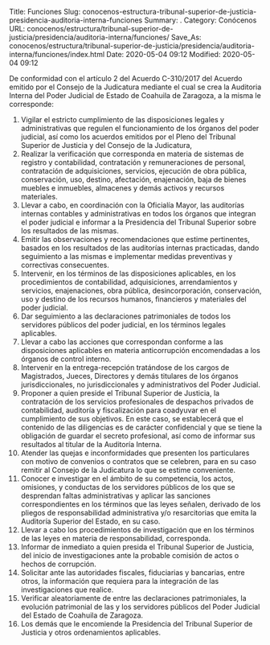 Title: Funciones
Slug: conocenos-estructura-tribunal-superior-de-justicia-presidencia-auditoria-interna-funciones
Summary: .
Category: Conócenos
URL: conocenos/estructura/tribunal-superior-de-justicia/presidencia/auditoria-interna/funciones/
Save_As: conocenos/estructura/tribunal-superior-de-justicia/presidencia/auditoria-interna/funciones/index.html
Date: 2020-05-04 09:12
Modified: 2020-05-04 09:12



De conformidad con el artículo 2 del Acuerdo C-310/2017 del Acuerdo emitido por el Consejo de la Judicatura mediante el cual se crea la Auditoria Interna del Poder Judicial de Estado de Coahuila de Zaragoza, a la misma le corresponde:

1. Vigilar el estricto cumplimiento de las disposiciones legales y administrativas que regulen el funcionamiento de los órganos del poder judicial, así como los acuerdos emitidos por el Pleno del Tribunal Superior de Justicia y del Consejo de la Judicatura,
2. Realizar la verificación que corresponda en materia de sistemas de registro y contabilidad, contratación y remuneraciones de personal, contratación de adquisiciones, servicios, ejecución de obra pública, conservación, uso, destino, afectación, enajenación, baja de bienes muebles e inmuebles, almacenes y demás activos y recursos materiales.
3. Llevar a cabo, en coordinación con la Oficialía Mayor, las auditorías internas contables y administrativas en todos los órganos que integran el poder judicial e informar a la Presidencia del Tribunal Superior sobre los resultados de las mismas.
4. Emitir las observaciones y recomendaciones que estime pertinentes, basados en los resultados de las auditorías internas practicadas, dando seguimiento a las mismas e implementar medidas preventivas y correctivas consecuentes.
5. Intervenir, en los términos de las disposiciones aplicables, en los procedimientos de contabilidad, adquisiciones, arrendamientos y servicios, enajenaciones, obra pública, desincorporación, conservación, uso y destino de los recursos humanos, financieros y materiales del poder judicial.
6. Dar seguimiento a las declaraciones patrimoniales de todos los servidores públicos del poder judicial, en los términos legales aplicables.
7. Llevar a cabo las acciones que correspondan conforme a las disposiciones aplicables en materia anticorrupción encomendadas a los órganos de control interno.
8. Intervenir en la entrega-recepción tratándose de los cargos de Magistrados, Jueces, Directores y demás titulares de los órganos jurisdiccionales, no jurisdiccionales y administrativos del Poder Judicial.
9. Proponer a quien preside el Tribunal Superior de Justicia, la contratación de los servicios profesionales de despachos privados de contabilidad, auditoría y fiscalización para coadyuvar en el cumplimiento de sus objetivos. En este caso, se establecerá que el contenido de las diligencias es de carácter confidencial y que se tiene la obligación de guardar el secreto profesional, así como de informar sus resultados al titular de la Auditoría Interna.
10. Atender las quejas e inconformidades que presenten los particulares con motivo de convenios o contratos que se celebren, para en su caso remitir al Consejo de la Judicatura lo que se estime conveniente.
11. Conocer e investigar en el ámbito de su competencia, los actos, omisiones, y conductas de los servidores públicos de los que se desprendan faltas administrativas y aplicar las sanciones correspondientes en los términos que las leyes señalen, derivado de los pliegos de responsabilidad administrativa y/o resarcitorias que emita la Auditoría Superior del Estado, en su caso.
12. Llevar a cabo los procedimientos de investigación que en los términos de las leyes en materia de responsabilidad, corresponda.
13. Informar de inmediato a quien presida el Tribunal Superior de Justicia, del inicio de investigaciones ante la probable comisión de actos o hechos de corrupción.
14. Solicitar ante las autoridades fiscales, fiduciarias y bancarias, entre otros, la información que requiera para la integración de las investigaciones que realice.
15. Verificar aleatoriamente de entre las declaraciones patrimoniales, la evolución patrimonial de las y los servidores públicos del Poder Judicial del Estado de Coahuila de Zaragoza.
16. Los demás que le encomiende la Presidencia del Tribunal Superior de Justicia y otros ordenamientos aplicables.



